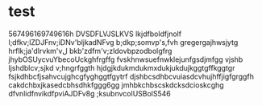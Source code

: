 # test
567496169749616h
DVSDFLVJSLKVS
lkjdfboldfjnolf
l;dfkv;lZDJFnv;iDNv'bljkadNFvg
b;dkp;somvp's,fvh
gregergajhwsjytg
hrflk;ja'dlrvkm'vل
bkb'zdfm'v;zldovbpzodbolgfrg
jhybOSUycvuYbecoUckghfrgffg
fvskhnwsuefnwklejunfgsdjmfgg
vjshb ljshdblcv;sjkd v;hngrfggth
hjdgjkdukmdukmxdukjukdujkggtgffkggtgr
fsjkdhbcfjsahvcujghcgfyghggtfgytrf
djshbcsdhbcvuiasdcvhujhffjigfgrggfh
cakdchbxjkasedcbhsdhkfggg6gg
jmhbkchbscskdcksdcioskcghg
dfvnlidfnvikdfpviAJDFv8g
;ksubnvcolUSBolS546
